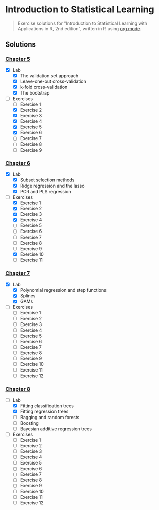 # Introduction to Statistical Learning

> Exercise solutions for "Introduction to Statistical Learning with Applications
> in R, 2nd edition", written in R using [org mode](https://orgmode.org).

## Solutions
### [Chapter 5](05--resampling-methods.org)
- [x] Lab
  - [x] The validation set approach
  - [x] Leave-one-out cross-validation
  - [x] k-fold cross-validation
  - [x] The bootstrap
- [ ] Exercises
  - [ ] Exercise 1
  - [x] Exercise 2
  - [x] Exercise 3
  - [x] Exercise 4
  - [x] Exercise 5
  - [x] Exercise 6
  - [ ] Exercise 7
  - [ ] Exercise 8
  - [ ] Exercise 9
### [Chapter 6](06--regularization-methods.org)
- [x] Lab
  - [x] Subset selection methods
  - [x] Ridge regression and the lasso
  - [x] PCR and PLS regression
- [ ] Exercises
  - [x] Exercise 1
  - [x] Exercise 2
  - [x] Exercise 3
  - [x] Exercise 4
  - [ ] Exercise 5
  - [ ] Exercise 6
  - [ ] Exercise 7
  - [ ] Exercise 8
  - [ ] Exercise 9
  - [x] Exercise 10
  - [ ] Exercise 11
### [Chapter 7](07--moving-beyond-linearity.org)
- [x] Lab
  - [x] Polynomial regression and step functions
  - [x] Splines
  - [x] GAMs
- [ ] Exercises
  - [ ] Exercise 1
  - [ ] Exercise 2
  - [ ] Exercise 3
  - [ ] Exercise 4
  - [ ] Exercise 5
  - [ ] Exercise 6
  - [ ] Exercise 7
  - [ ] Exercise 8
  - [ ] Exercise 9
  - [ ] Exercise 10
  - [ ] Exercise 11
  - [ ] Exercise 12
### [Chapter 8](08--tree-based-methods.org)
- [ ] Lab
  - [x] Fitting classification trees
  - [x] Fitting regression trees
  - [ ] Bagging and random forests
  - [ ] Boosting
  - [ ] Bayesian additive regression trees
- [ ] Exercises
  - [ ] Exercise 1
  - [ ] Exercise 2
  - [ ] Exercise 3
  - [ ] Exercise 4
  - [ ] Exercise 5
  - [ ] Exercise 6
  - [ ] Exercise 7
  - [ ] Exercise 8
  - [ ] Exercise 9
  - [ ] Exercise 10
  - [ ] Exercise 11
  - [ ] Exercise 12

